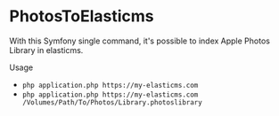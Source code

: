 # PhotosToElasticms

With this Symfony single command, it's possible to index Apple Photos Library in elasticms.

Usage 
 - `php application.php https://my-elasticms.com`
 - `php application.php https://my-elasticms.com /Volumes/Path/To/Photos/Library.photoslibrary`